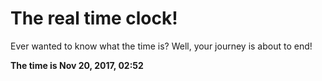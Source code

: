 # The real time clock!

Ever wanted to know what the time is? Well, your journey is about to end!

**The time is Nov 20, 2017, 02:52**